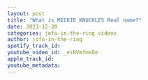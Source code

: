 ```yaml
---
layout: post
title: "What is MICKIE KNUCKLES Real name?"
date: 2023-12-20
categories: jofo-in-the-ring videos
author: jofo-in-the-ring
spotify_track_id: 
youtube_video_id: _eiNVmfms0o
apple_track_id: 
youtube_metadata: 
---
```

